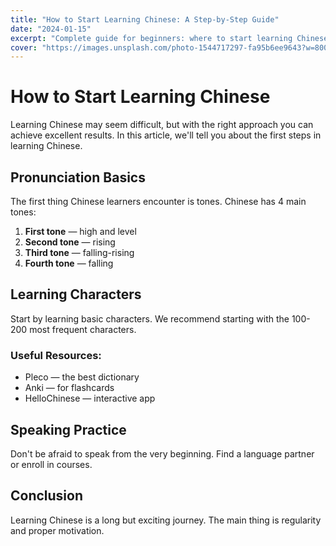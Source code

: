 ```yaml
---
title: "How to Start Learning Chinese: A Step-by-Step Guide"
date: "2024-01-15"
excerpt: "Complete guide for beginners: where to start learning Chinese, what materials to use and how to stay motivated."
cover: "https://images.unsplash.com/photo-1544717297-fa95b6ee9643?w=800&h=400&fit=crop"
---
```


# How to Start Learning Chinese

Learning Chinese may seem difficult, but with the right approach you can achieve excellent results. In this article, we'll tell you about the first steps in learning Chinese.

## Pronunciation Basics

The first thing Chinese learners encounter is tones. Chinese has 4 main tones:

1. **First tone** — high and level
2. **Second tone** — rising
3. **Third tone** — falling-rising
4. **Fourth tone** — falling

## Learning Characters

Start by learning basic characters. We recommend starting with the 100-200 most frequent characters.

### Useful Resources:
- Pleco — the best dictionary
- Anki — for flashcards
- HelloChinese — interactive app

## Speaking Practice

Don't be afraid to speak from the very beginning. Find a language partner or enroll in courses.

## Conclusion

Learning Chinese is a long but exciting journey. The main thing is regularity and proper motivation.
